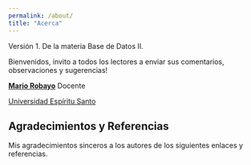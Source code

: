 ```yaml
---
permalink: /about/
title: "Acerca"
---
```


Versión 1. De la materia Base de Datos II.

Bienvenidos, invito a todos los lectores a enviar sus comentarios, observaciones y sugerencias!

**[Mario Robayo](https://mrobayo.github.com/profile)** Docente

[Universidad Espíritu Santo](https://www.uees.edu.ec)

## Agradecimientos y Referencias

Mis agradecimientos sinceros a los autores de los siguientes 
enlaces y referencias.

 
